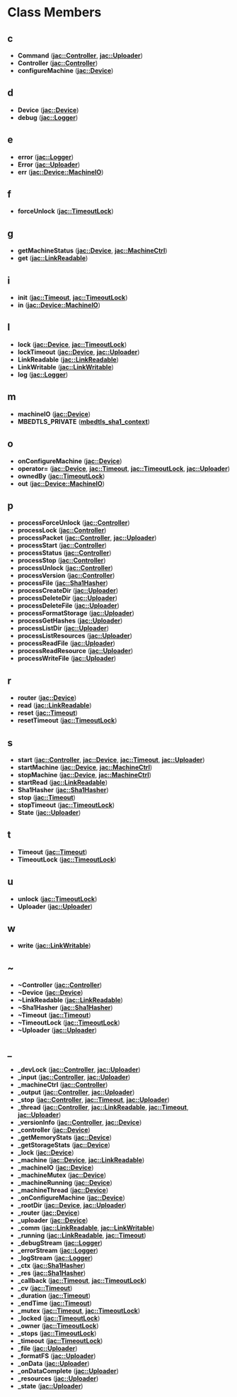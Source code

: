 
# Class Members



## c

* **Command** ([**jac::Controller**](classjac_1_1Controller.md), [**jac::Uploader**](classjac_1_1Uploader.md))
* **Controller** ([**jac::Controller**](classjac_1_1Controller.md))
* **configureMachine** ([**jac::Device**](classjac_1_1Device.md))


## d

* **Device** ([**jac::Device**](classjac_1_1Device.md))
* **debug** ([**jac::Logger**](structjac_1_1Logger.md))


## e

* **error** ([**jac::Logger**](structjac_1_1Logger.md))
* **Error** ([**jac::Uploader**](classjac_1_1Uploader.md))
* **err** ([**jac::Device::MachineIO**](structjac_1_1Device_1_1MachineIO.md))


## f

* **forceUnlock** ([**jac::TimeoutLock**](classjac_1_1TimeoutLock.md))


## g

* **getMachineStatus** ([**jac::Device**](classjac_1_1Device.md), [**jac::MachineCtrl**](classjac_1_1MachineCtrl.md))
* **get** ([**jac::LinkReadable**](classjac_1_1LinkReadable.md))


## i

* **init** ([**jac::Timeout**](classjac_1_1Timeout.md), [**jac::TimeoutLock**](classjac_1_1TimeoutLock.md))
* **in** ([**jac::Device::MachineIO**](structjac_1_1Device_1_1MachineIO.md))


## l

* **lock** ([**jac::Device**](classjac_1_1Device.md), [**jac::TimeoutLock**](classjac_1_1TimeoutLock.md))
* **lockTimeout** ([**jac::Device**](classjac_1_1Device.md), [**jac::Uploader**](classjac_1_1Uploader.md))
* **LinkReadable** ([**jac::LinkReadable**](classjac_1_1LinkReadable.md))
* **LinkWritable** ([**jac::LinkWritable**](classjac_1_1LinkWritable.md))
* **log** ([**jac::Logger**](structjac_1_1Logger.md))


## m

* **machineIO** ([**jac::Device**](classjac_1_1Device.md))
* **MBEDTLS\_PRIVATE** ([**mbedtls\_sha1\_context**](structmbedtls__sha1__context.md))


## o

* **onConfigureMachine** ([**jac::Device**](classjac_1_1Device.md))
* **operator=** ([**jac::Device**](classjac_1_1Device.md), [**jac::Timeout**](classjac_1_1Timeout.md), [**jac::TimeoutLock**](classjac_1_1TimeoutLock.md), [**jac::Uploader**](classjac_1_1Uploader.md))
* **ownedBy** ([**jac::TimeoutLock**](classjac_1_1TimeoutLock.md))
* **out** ([**jac::Device::MachineIO**](structjac_1_1Device_1_1MachineIO.md))


## p

* **processForceUnlock** ([**jac::Controller**](classjac_1_1Controller.md))
* **processLock** ([**jac::Controller**](classjac_1_1Controller.md))
* **processPacket** ([**jac::Controller**](classjac_1_1Controller.md), [**jac::Uploader**](classjac_1_1Uploader.md))
* **processStart** ([**jac::Controller**](classjac_1_1Controller.md))
* **processStatus** ([**jac::Controller**](classjac_1_1Controller.md))
* **processStop** ([**jac::Controller**](classjac_1_1Controller.md))
* **processUnlock** ([**jac::Controller**](classjac_1_1Controller.md))
* **processVersion** ([**jac::Controller**](classjac_1_1Controller.md))
* **processFile** ([**jac::Sha1Hasher**](classjac_1_1Sha1Hasher.md))
* **processCreateDir** ([**jac::Uploader**](classjac_1_1Uploader.md))
* **processDeleteDir** ([**jac::Uploader**](classjac_1_1Uploader.md))
* **processDeleteFile** ([**jac::Uploader**](classjac_1_1Uploader.md))
* **processFormatStorage** ([**jac::Uploader**](classjac_1_1Uploader.md))
* **processGetHashes** ([**jac::Uploader**](classjac_1_1Uploader.md))
* **processListDir** ([**jac::Uploader**](classjac_1_1Uploader.md))
* **processListResources** ([**jac::Uploader**](classjac_1_1Uploader.md))
* **processReadFile** ([**jac::Uploader**](classjac_1_1Uploader.md))
* **processReadResource** ([**jac::Uploader**](classjac_1_1Uploader.md))
* **processWriteFile** ([**jac::Uploader**](classjac_1_1Uploader.md))


## r

* **router** ([**jac::Device**](classjac_1_1Device.md))
* **read** ([**jac::LinkReadable**](classjac_1_1LinkReadable.md))
* **reset** ([**jac::Timeout**](classjac_1_1Timeout.md))
* **resetTimeout** ([**jac::TimeoutLock**](classjac_1_1TimeoutLock.md))


## s

* **start** ([**jac::Controller**](classjac_1_1Controller.md), [**jac::Device**](classjac_1_1Device.md), [**jac::Timeout**](classjac_1_1Timeout.md), [**jac::Uploader**](classjac_1_1Uploader.md))
* **startMachine** ([**jac::Device**](classjac_1_1Device.md), [**jac::MachineCtrl**](classjac_1_1MachineCtrl.md))
* **stopMachine** ([**jac::Device**](classjac_1_1Device.md), [**jac::MachineCtrl**](classjac_1_1MachineCtrl.md))
* **startRead** ([**jac::LinkReadable**](classjac_1_1LinkReadable.md))
* **Sha1Hasher** ([**jac::Sha1Hasher**](classjac_1_1Sha1Hasher.md))
* **stop** ([**jac::Timeout**](classjac_1_1Timeout.md))
* **stopTimeout** ([**jac::TimeoutLock**](classjac_1_1TimeoutLock.md))
* **State** ([**jac::Uploader**](classjac_1_1Uploader.md))


## t

* **Timeout** ([**jac::Timeout**](classjac_1_1Timeout.md))
* **TimeoutLock** ([**jac::TimeoutLock**](classjac_1_1TimeoutLock.md))


## u

* **unlock** ([**jac::TimeoutLock**](classjac_1_1TimeoutLock.md))
* **Uploader** ([**jac::Uploader**](classjac_1_1Uploader.md))


## w

* **write** ([**jac::LinkWritable**](classjac_1_1LinkWritable.md))


## ~

* **~Controller** ([**jac::Controller**](classjac_1_1Controller.md))
* **~Device** ([**jac::Device**](classjac_1_1Device.md))
* **~LinkReadable** ([**jac::LinkReadable**](classjac_1_1LinkReadable.md))
* **~Sha1Hasher** ([**jac::Sha1Hasher**](classjac_1_1Sha1Hasher.md))
* **~Timeout** ([**jac::Timeout**](classjac_1_1Timeout.md))
* **~TimeoutLock** ([**jac::TimeoutLock**](classjac_1_1TimeoutLock.md))
* **~Uploader** ([**jac::Uploader**](classjac_1_1Uploader.md))


## _

* **\_devLock** ([**jac::Controller**](classjac_1_1Controller.md), [**jac::Uploader**](classjac_1_1Uploader.md))
* **\_input** ([**jac::Controller**](classjac_1_1Controller.md), [**jac::Uploader**](classjac_1_1Uploader.md))
* **\_machineCtrl** ([**jac::Controller**](classjac_1_1Controller.md))
* **\_output** ([**jac::Controller**](classjac_1_1Controller.md), [**jac::Uploader**](classjac_1_1Uploader.md))
* **\_stop** ([**jac::Controller**](classjac_1_1Controller.md), [**jac::Timeout**](classjac_1_1Timeout.md), [**jac::Uploader**](classjac_1_1Uploader.md))
* **\_thread** ([**jac::Controller**](classjac_1_1Controller.md), [**jac::LinkReadable**](classjac_1_1LinkReadable.md), [**jac::Timeout**](classjac_1_1Timeout.md), [**jac::Uploader**](classjac_1_1Uploader.md))
* **\_versionInfo** ([**jac::Controller**](classjac_1_1Controller.md), [**jac::Device**](classjac_1_1Device.md))
* **\_controller** ([**jac::Device**](classjac_1_1Device.md))
* **\_getMemoryStats** ([**jac::Device**](classjac_1_1Device.md))
* **\_getStorageStats** ([**jac::Device**](classjac_1_1Device.md))
* **\_lock** ([**jac::Device**](classjac_1_1Device.md))
* **\_machine** ([**jac::Device**](classjac_1_1Device.md), [**jac::LinkReadable**](classjac_1_1LinkReadable.md))
* **\_machineIO** ([**jac::Device**](classjac_1_1Device.md))
* **\_machineMutex** ([**jac::Device**](classjac_1_1Device.md))
* **\_machineRunning** ([**jac::Device**](classjac_1_1Device.md))
* **\_machineThread** ([**jac::Device**](classjac_1_1Device.md))
* **\_onConfigureMachine** ([**jac::Device**](classjac_1_1Device.md))
* **\_rootDir** ([**jac::Device**](classjac_1_1Device.md), [**jac::Uploader**](classjac_1_1Uploader.md))
* **\_router** ([**jac::Device**](classjac_1_1Device.md))
* **\_uploader** ([**jac::Device**](classjac_1_1Device.md))
* **\_comm** ([**jac::LinkReadable**](classjac_1_1LinkReadable.md), [**jac::LinkWritable**](classjac_1_1LinkWritable.md))
* **\_running** ([**jac::LinkReadable**](classjac_1_1LinkReadable.md), [**jac::Timeout**](classjac_1_1Timeout.md))
* **\_debugStream** ([**jac::Logger**](structjac_1_1Logger.md))
* **\_errorStream** ([**jac::Logger**](structjac_1_1Logger.md))
* **\_logStream** ([**jac::Logger**](structjac_1_1Logger.md))
* **\_ctx** ([**jac::Sha1Hasher**](classjac_1_1Sha1Hasher.md))
* **\_res** ([**jac::Sha1Hasher**](classjac_1_1Sha1Hasher.md))
* **\_callback** ([**jac::Timeout**](classjac_1_1Timeout.md), [**jac::TimeoutLock**](classjac_1_1TimeoutLock.md))
* **\_cv** ([**jac::Timeout**](classjac_1_1Timeout.md))
* **\_duration** ([**jac::Timeout**](classjac_1_1Timeout.md))
* **\_endTime** ([**jac::Timeout**](classjac_1_1Timeout.md))
* **\_mutex** ([**jac::Timeout**](classjac_1_1Timeout.md), [**jac::TimeoutLock**](classjac_1_1TimeoutLock.md))
* **\_locked** ([**jac::TimeoutLock**](classjac_1_1TimeoutLock.md))
* **\_owner** ([**jac::TimeoutLock**](classjac_1_1TimeoutLock.md))
* **\_stops** ([**jac::TimeoutLock**](classjac_1_1TimeoutLock.md))
* **\_timeout** ([**jac::TimeoutLock**](classjac_1_1TimeoutLock.md))
* **\_file** ([**jac::Uploader**](classjac_1_1Uploader.md))
* **\_formatFS** ([**jac::Uploader**](classjac_1_1Uploader.md))
* **\_onData** ([**jac::Uploader**](classjac_1_1Uploader.md))
* **\_onDataComplete** ([**jac::Uploader**](classjac_1_1Uploader.md))
* **\_resources** ([**jac::Uploader**](classjac_1_1Uploader.md))
* **\_state** ([**jac::Uploader**](classjac_1_1Uploader.md))




